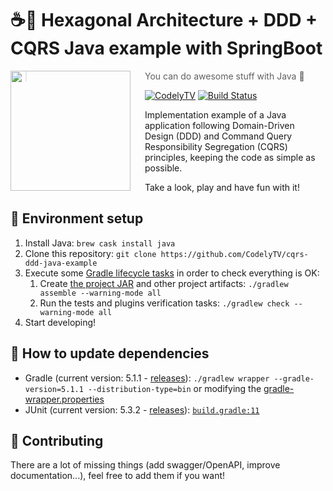 # ☕🎯 Hexagonal Architecture + DDD + CQRS Java example with SpringBoot

<img src="http://codely.tv/wp-content/uploads/2016/05/cropped-logo-codelyTV.png" align="left" width="192px" height="192px"/>
<img align="left" width="0" height="192px" hspace="10"/>

> You can do awesome stuff with Java 🙂

[![CodelyTV](https://img.shields.io/badge/codely-tv-green.svg?style=flat-square)](https://codely.tv)
[![Build Status](https://travis-ci.com/CodelyTV/cqrs-ddd-java-example.svg?branch=master)](https://travis-ci.com/CodelyTV/cqrs-ddd-java-example)

Implementation example of a Java application following Domain-Driven Design (DDD) and Command Query Responsibility Segregation (CQRS) principles, keeping the code as simple as possible.

Take a look, play and have fun with it!

## 🚀 Environment setup

1. Install Java: `brew cask install java`
2. Clone this repository: `git clone https://github.com/CodelyTV/cqrs-ddd-java-example`
3. Execute some [Gradle lifecycle tasks](https://docs.gradle.org/current/userguide/java_plugin.html#lifecycle_tasks) in order to check everything is OK:
    1. Create [the project JAR](https://docs.gradle.org/current/userguide/java_plugin.html#sec:jar) and other project artifacts:
    `./gradlew assemble --warning-mode all`
    2. Run the tests and plugins verification tasks:
    `./gradlew check --warning-mode all`
4. Start developing!

## 🤔 How to update dependencies

* Gradle (current version: 5.1.1 - [releases](https://gradle.org/releases/)):
`./gradlew wrapper --gradle-version=5.1.1 --distribution-type=bin` or modifying the [gradle-wrapper.properties](gradle/wrapper/gradle-wrapper.properties#L3)
* JUnit (current version: 5.3.2 - [releases](https://junit.org/junit5/docs/snapshot/release-notes/index.html)):
[`build.gradle:11`](build.gradle#L11-L12)

## 🤝 Contributing

There are a lot of missing things (add swagger/OpenAPI, improve documentation...), feel free to add them if you want!
